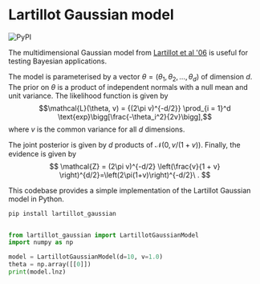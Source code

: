 # Lartillot Gaussian model

![PyPI](https://img.shields.io/pypi/v/lartillot_gaussian)


The multidimensional Gaussian model from [Lartillot et al '06] is useful for testing Bayesian applications.

The model is parameterised by a vector $\theta = (\theta_1, \theta_2, \ldots, \theta_d)$ of dimension $d$. 
The prior on $\theta$ is a product of independent normals with a null mean and unit variance. 
The likelihood function is given by 
$$\mathcal{L}(\theta, v) =  {(2\pi v)^{-d/2}} \prod_{i = 1}^d \text{exp}\bigg[\frac{-\theta_i^2}{2v}\bigg],$$
where $v$ is the common variance for all $d$ dimensions. 

The joint posterior is given by $d$ products of $\mathcal{N}(0, v/(1+v))$. Finally, the evidence is given by
$$    \mathcal{Z} = (2\pi v)^{-d/2} \left(\frac{v}{1 + v} \right)^{d/2}=\left(2\pi(1+v)\right)^{-d/2}\ . $$


[Lartillot et al '06]: https://academic.oup.com/sysbio/article-abstract/55/2/195/1620800?redirectedFrom=fulltext


This codebase provides a simple implementation of the Lartillot Gaussian model in Python.

```bash
pip install lartillot_gaussian
```


```python

from lartillot_gaussian import LartillotGaussianModel
import numpy as np

model = LartillotGaussianModel(d=10, v=1.0)
theta = np.array([[0]])
print(model.lnz)

```